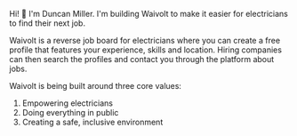 Hi! 👋 I'm Duncan Miller. I'm building Waivolt to make it easier for electricians to find their next job.

Waivolt is a reverse job board for electricians where you can create a free profile that features your experience, skills and location. Hiring companies can then search the profiles and contact you through the platform about jobs.

Waivolt is being built around three core values:

1. Empowering electricians
1. Doing everything in public
1. Creating a safe, inclusive environment
